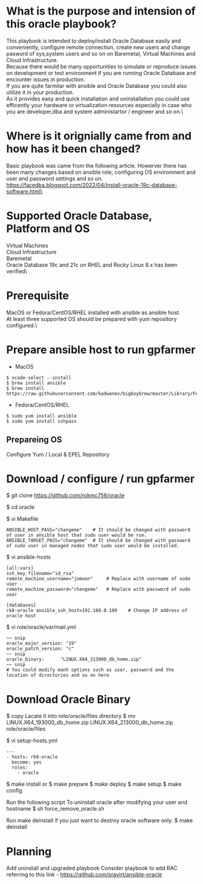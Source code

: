 # What is the purpose and intension of this oracle playbook?
This playbook is intended to deploy/install Oracle Database easily and conveniently, configure remote connection, create new users and change pasword of sys,system users and so on on Baremetal, Virtual Machines and Cloud Infrastructure.\
Because there would be many opportunities to simulate or reproduce issues on development or test environment if you are running Oracle Database and encounter issues  in production.\
If you are quite farmilar with ansible and Oracle Database you could also utilize it in your production.\
As it provides easy and quick installation and uninstallation you could use efficently your hardware or virtualization resources especially in case who you are developer,dba and system administartor / engineer and so on.\

# Where is it orignially came from and how has it been changed?
Basic playbook was came from the following article. Howerver there has been many changes based on ansible role, configuring OS environment and user and password settings and so on.\
https://facedba.blogspot.com/2022/04/install-oracle-19c-database-software.html\

# Supported Oracle Database, Platform and OS
Virtual Machines\
Cloud Infrastructure\
Baremetal\
Oracle Database 19c and 21c on RHEL and Rocky Linux 8.x has been verified\

# Prerequisite
MacOS or Fedora/CentOS/RHEL installed with ansible as ansible host.\
At least three supported OS should be prepared with yum repository configured.\

# Prepare ansible host to run gpfarmer
* MacOS
~~~
$ xcode-select --install
$ brew install ansible
$ brew install https://raw.githubusercontent.com/kadwanev/bigboybrew/master/Library/Formula/sshpass.rb
~~~

* Fedora/CentOS/RHEL
~~~
$ sudo yum install ansible
$ sudo yum install sshpass
~~~

## Prepareing OS
Configure Yum / Local & EPEL Repostiory

# Download / configure / run gpfarmer
$ git clone https://github.com/rokmc756/oracle

$ cd oracle

$ vi Makefile
~~~
ANSIBLE_HOST_PASS="changeme"    # It should be changed with password of user in ansible host that sudo user would be run.
ANSIBLE_TARGET_PASS="changeme"  # It should be changed with password of sudo user in managed nodes that sudo user would be installed.
~~~

$ vi ansible-hosts
~~~
[all:vars]
ssh_key_filename="id_rsa"
remote_machine_username="jomoon"     # Replace with username of sudo user
remote_machine_password="changeme"   # Replace with password of sudo user

[databases]
rk8-oracle ansible_ssh_host=192.168.0.189    # Change IP address of oracle host
~~~

$ vi role/oracle/var/mail.yml
~~~
~~ snip
oracle_major_version: "19"
oracle_patch_version: "c"
~~ snip
oracle_binary:      "LINUX.X64_213000_db_home.zip"
~~ snip
# You could modify manh options such as user, password and the location of directories and so on here
~~~

# Download Oracle Binary 
$ copy 
Lacate it into role/oracle/files directory
$ mv LINUX.X64_193000_db_home.zip LINUX.X64_213000_db_home.zip role/oracle/files

$ vi setup-hosts.yml
~~~
---
- hosts: rk8-oracle
  become: yes
  roles:
    - oracle
~~~
$ make install
or
$ make prepare
$ make deploy
$ make setup
$ make config

Run the following script To uninstall oracle after modifying your user and hostname
$ sh force_remove_oracle.sh

Run make deinstall if you just want to destroy oracle software only.
$ make deinstall

# Planning
Add uninstall and upgraded playbook
Consider playbook to add RAC referring to this link - https://github.com/oravirt/ansible-oracle
